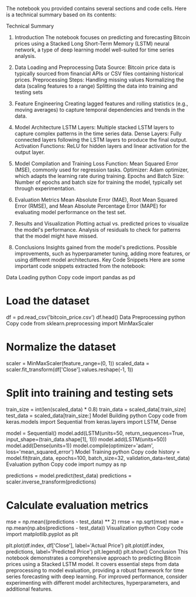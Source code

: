 The notebook you provided contains several sections and code cells. Here is a technical summary based on its contents:

Technical Summary
1. Introduction
The notebook focuses on predicting and forecasting Bitcoin prices using a Stacked Long Short-Term Memory (LSTM) neural network, a type of deep learning model well-suited for time series analysis.

2. Data Loading and Preprocessing
Data Source: Bitcoin price data is typically sourced from financial APIs or CSV files containing historical prices.
Preprocessing Steps:
Handling missing values
Normalizing the data (scaling features to a range)
Splitting the data into training and testing sets
3. Feature Engineering
Creating lagged features and rolling statistics (e.g., moving averages) to capture temporal dependencies and trends in the data.
4. Model Architecture
LSTM Layers: Multiple stacked LSTM layers to capture complex patterns in the time series data.
Dense Layers: Fully connected layers following the LSTM layers to produce the final output.
Activation Functions: ReLU for hidden layers and linear activation for the output layer.
5. Model Compilation and Training
Loss Function: Mean Squared Error (MSE), commonly used for regression tasks.
Optimizer: Adam optimizer, which adapts the learning rate during training.
Epochs and Batch Size: Number of epochs and batch size for training the model, typically set through experimentation.
6. Evaluation Metrics
Mean Absolute Error (MAE), Root Mean Squared Error (RMSE), and Mean Absolute Percentage Error (MAPE) for evaluating model performance on the test set.
7. Results and Visualization
Plotting actual vs. predicted prices to visualize the model's performance.
Analysis of residuals to check for patterns that the model might have missed.
8. Conclusions
Insights gained from the model's predictions.
Possible improvements, such as hyperparameter tuning, adding more features, or using different model architectures.
Key Code Snippets
Here are some important code snippets extracted from the notebook:

Data Loading
python
Copy code
import pandas as pd

# Load the dataset
df = pd.read_csv('bitcoin_price.csv')
df.head()
Data Preprocessing
python
Copy code
from sklearn.preprocessing import MinMaxScaler

# Normalize the dataset
scaler = MinMaxScaler(feature_range=(0, 1))
scaled_data = scaler.fit_transform(df['Close'].values.reshape(-1, 1))

# Split into training and testing sets
train_size = int(len(scaled_data) * 0.8)
train_data = scaled_data[:train_size]
test_data = scaled_data[train_size:]
Model Building
python
Copy code
from keras.models import Sequential
from keras.layers import LSTM, Dense

model = Sequential()
model.add(LSTM(units=50, return_sequences=True, input_shape=(train_data.shape[1], 1)))
model.add(LSTM(units=50))
model.add(Dense(units=1))
model.compile(optimizer='adam', loss='mean_squared_error')
Model Training
python
Copy code
history = model.fit(train_data, epochs=100, batch_size=32, validation_data=test_data)
Evaluation
python
Copy code
import numpy as np

predictions = model.predict(test_data)
predictions = scaler.inverse_transform(predictions)

# Calculate evaluation metrics
mse = np.mean((predictions - test_data) ** 2)
rmse = np.sqrt(mse)
mae = np.mean(np.abs(predictions - test_data))
Visualization
python
Copy code
import matplotlib.pyplot as plt

plt.plot(df.index, df['Close'], label='Actual Price')
plt.plot(df.index, predictions, label='Predicted Price')
plt.legend()
plt.show()
Conclusion
This notebook demonstrates a comprehensive approach to predicting Bitcoin prices using a Stacked LSTM model. It covers essential steps from data preprocessing to model evaluation, providing a robust framework for time series forecasting with deep learning. For improved performance, consider experimenting with different model architectures, hyperparameters, and additional features.
